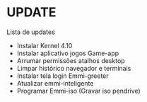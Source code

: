 # UPDATE
Lista de updates

- Instalar Kernel 4.10
- Instalar aplicativo jogos Game-app
- Arrumar permissões atalhos desktop
- Limpar histórico navegador e terminais
- Instalar tela login Emmi-greeter
- Atualizar emmi-inteligente
- Programar Emmi-iso (Gravar iso pendrive)
